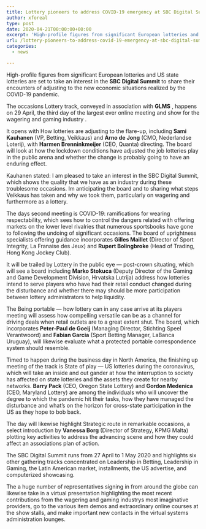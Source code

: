 ```yaml
---
title: Lottery pioneers to address COVID-19 emergency at SBC Digital Summit
author: xforeal 
type: post
date: 2020-04-21T00:00:00+00:00
excerpt: 'High-profile figures from significant European lotteries and US state lotteries are set to take an interest in the SBC Digital Summit to share their encounters of adjusting to the new economic situations realized by the COVID-19 pandemic '
url: /lottery-pioneers-to-address-covid-19-emergency-at-sbc-digital-summit/
categories:
  - news

---
```

<span style="font-weight: 400;">High-profile figures from significant European lotteries and US state lotteries are set to take an interest in the </span>**SBC Digital Summit**  <span style="font-weight: 400;">to share their encounters of adjusting to the new economic situations realized by the COVID-19 pandemic. </span>

<span style="font-weight: 400;">The occasions Lottery track, conveyed in association with </span>**GLMS** <span style="font-weight: 400;">, happens on 29 April, the third day of the </span><span style="font-weight: 400;">largest ever online meeting and show for the wagering and gaming industry </span><span style="font-weight: 400;">. </span>

<span style="font-weight: 400;">It opens with How lotteries are adjusting to the flare-up, including </span>**Sami Kauhanen**  <span style="font-weight: 400;">(VP, Betting, Veikkaus) and </span>**Arno de Jong**  <span style="font-weight: 400;">(CMO, Nederlandse Loterij), with </span>**Harmen Brenninkmeijer**  <span style="font-weight: 400;">(CEO, Quanta) directing. The board will look at how the lockdown conditions have adjusted the job lotteries play in the public arena and whether the change is probably going to have an enduring effect. </span>

<span style="font-weight: 400;">Kauhanen stated: I am pleased to take an interest in the SBC Digital Summit, which shows the quality that we have as an industry during these troublesome occasions. Im anticipating the board and to sharing what steps Veikkaus has taken and why we took them, particularly on wagering and furthermore as a lottery. </span>

<span style="font-weight: 400;">The days second meeting is COVID-19: ramifications for wearing respectability, which sees how to control the dangers related with offering markets on the lower level rivalries that numerous sportsbooks have gone to following the undoing of significant occasions. The board of uprightness specialists offering guidance incorporates </span>**Gilles Maillet**  <span style="font-weight: 400;">(Director of Sport Integrity, La Franaise des Jeux) and </span>**Rupert Bolingbroke**  <span style="font-weight: 400;">(Head of Trading, Hong Kong Jockey Club). </span>

<span style="font-weight: 400;">It will be trailed by Lottery in the public eye &#8212; post-crown situating, which will see a board including </span>**Marko Stokuca**  <span style="font-weight: 400;">(Deputy Director of the Gaming and Game Development Division, Hrvatska Lutrija) address how lotteries intend to serve players who have had their retail conduct changed during the disturbance and whether there may should be more participation between lottery administrators to help liquidity. </span>

<span style="font-weight: 400;">The Being portable &#8212; how lottery can in any case arrive at its players meeting will assess how compelling versatile can be as a channel for driving deals when retail outlets are to a great extent shut. The board, which incorporates </span>**Peter-Paul de Goeij**  <span style="font-weight: 400;">(Managing Director, Stichting Speel Verantwoord) and </span>**Fabian Garcia**  <span style="font-weight: 400;">(Sport Betting Manager, LaBanca Uruguay), will likewise evaluate what a protected portable correspondence system should resemble. </span>

<span style="font-weight: 400;">Timed to happen during the business day in North America, the finishing up meeting of the track is State of play &#8212; US lotteries during the coronavirus, which will take an inside and out gander at how the interruption to society has affected on state lotteries and the assets they create for nearby networks. </span>**Barry Pack**  <span style="font-weight: 400;">(CEO, Oregon State Lottery) and </span>**Gordon Medenica**  <span style="font-weight: 400;">(CEO, Maryland Lottery) are among the individuals who will uncover the degree to which the pandemic hit their tasks, how they have managed the disturbance and what&#8217;s on the horizon for cross-state participation in the US as they hope to bob back. </span>

<span style="font-weight: 400;">The day will likewise highlight Strategic route in remarkable occasions, a select introduction by </span>**Vanessa Borg**  <span style="font-weight: 400;">(Director of Strategy, KPMG Malta) plotting key activities to address the advancing scene and how they could affect an associations plan of action. </span>

<span style="font-weight: 400;">The SBC Digital Summit runs from 27 April to 1 May 2020 and highlights six other gathering tracks concentrated on Leadership in Betting, Leadership in Gaming, the Latin American market, installments, the US advertise, and computerized showcasing. </span>

<span style="font-weight: 400;">The a huge number of representatives signing in from around the globe can likewise take in a virtual presentation highlighting the most recent contributions from the wagering and gaming industrys most imaginative providers, go to the various item demos and extraordinary online courses at the show stalls, and make important new contacts in the virtual systems administration lounges. </span>